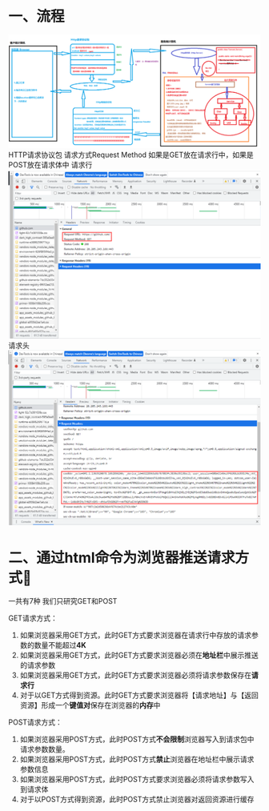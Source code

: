 
# 一、流程
![](../00-resource/assets/JavaWeb/BS通信流程图.png)
HTTP请求协议包
请求方式Request Method 如果是GET放在请求行中，如果是POST放在请求体中
请求行![](../00-resource/assets/JavaWeb/Pasted%20image%2020220706140925.png)
请求头![](../00-resource/assets/JavaWeb/Pasted%20image%2020220706141003.png)

# 二、通过html命令为浏览器推送请求方式🌟
一共有7种 我们只研究GET和POST

GET请求方式：
1. 如果浏览器采用GET方式，此时GET方式要求浏览器在请求行中存放的请求参数的数量不能超过**4K**
2. 如果浏览器采用GET方式，此时GET方式要求浏览器必须在**地址栏**中展示推送的请求参数
3. 如果浏览器采用GET方式，此时GET方式要求浏览器必须将请求参数保存在**请求行**
4. 对于以GET方式得到资源。此时GET方式要求浏览器将【请求地址】与【返回资源】形成一个**键值对**保存在浏览器的**内存**中

POST请求方式：
1. 如果浏览器采用POST方式，此时POST方式**不会限制**浏览器写入到请求包中请求参数数量。
2. 如果浏览器采用POST方式，此时POST方式**禁止**浏览器在地址栏中展示请求参数信息
3. 如果浏览器采用POST方式，此时POST方式要求浏览器必须将请求参数写入到请求体
4. 对于以POST方式得到资源，此时POST方式禁止浏览器对返回资源进行缓存